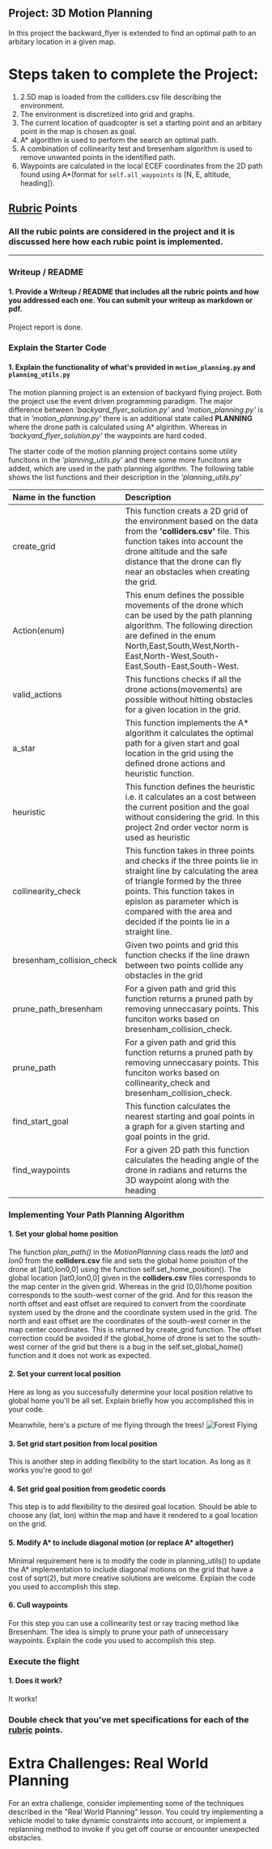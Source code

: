 ## Project: 3D Motion Planning
In this project the backward_flyer is extended to find an optimal path to an arbitary location in a given map. 

# Steps taken to complete the Project:
1. 2.5D map is loaded from the colliders.csv file describing the environment.
2. The environment is discretized into grid and graphs.
3. The current location of quadcopter is set a starting point and an arbitary point in the map is chosen as goal.
4. A* algorithm is used to perform the search an optimal path.
5. A combination of collinearity test and bresenham algorithm is used to remove unwanted points in the identified path.
6. Waypoints are calculated in the local ECEF coordinates from the 2D path found using A*(format for `self.all_waypoints` is [N, E, altitude, heading]).


## [Rubric](https://review.udacity.com/#!/rubrics/1534/view) Points
### All the rubic points are considered in the project and it is discussed here how each rubic point is implemented.
---
### Writeup / README

#### 1. Provide a Writeup / README that includes all the rubric points and how you addressed each one.  You can submit your writeup as markdown or pdf.  

Project report is done.

### Explain the Starter Code

#### 1. Explain the functionality of what's provided in `motion_planning.py` and `planning_utils.py`

The motion planning project is an extension of backyard flying project. Both the project use the event driven programming paradigm. The major difference between *'backyard_flyer_solution.py'* and *'motion_planning.py'* is that in *'motion_planning.py'* there is an additional state called **PLANNING** where the drone path is calculated using A* algirithm. Whereas in *'backyard_flyer_solution.py'* the waypoints are hard coded.

The starter code of the motion planning project contains some utility funcitons in the *'planning_utils.py'* and there some more funcitons are added, which are used in the path planning algorithm. The following table shows the list functions and their description in the *'planning_utils.py'* 

Name in the function | Description|
|:-|:-|
create_grid| This function creats a 2D grid of the environment based on the data from the **'colliders.csv'** file. This function takes into account the drone altitude and the safe distance that the drone can fly near an obstacles when creating the grid.
Action(enum)| This enum defines the possible movements of the drone which can be used by the path planning algorithm. The following direction are defined in the enum North,East,South,West,North-East,North-West,South-East,South-East,South-West.
valid_actions| This functions checks if all the drone actions(movements) are possible without hitting obstacles for a given location in the grid. 
a_star| This function implements the A* algorithm it calculates the optimal path for a given start and goal location in the grid using the defined drone actions and heuristic function.
heuristic| This function defines the heuristic i.e. it calculates an a cost between the current position and the goal without considering the grid. In this project 2nd order vector norm is used as heuristic
collinearity_check| This function takes in three points and checks if the three points lie in straight line by calculating the area of triangle formed by the three points. This function takes in epislon as parameter which is compared with the area and decided if the points lie in a straight line.
bresenham_collision_check| Given two points and grid this function checks if the line drawn between two points collide any obstacles in the grid
prune_path_bresenham|For a given path and grid this function returns a pruned path by removing unneccasary points. This funciton works based on bresenham_collision_check.
prune_path| For a given path and grid this function returns a pruned path by removing unneccasary points. This funciton works based on collinearity_check and bresenham_collision_check.
find_start_goal| This function calculates the nearest starting and goal points in a graph for a given starting and goal points in the grid.
find_waypoints| For a given 2D path this function calculates the heading angle of the drone in radians and returns the 3D waypoint along with the heading

### Implementing Your Path Planning Algorithm

#### 1. Set your global home position
The function *plan_path()* in the *MotionPlanning* class reads the *lat0* and *lon0* from the **colliders.csv** file and sets the global home poisiton of the drone at [lat0,lon0,0] using the function self.set_home_position(). The global location [lat0,lon0,0] given in the **colliders.csv** files corresponds to the map center in the given grid. Whereas in the grid (0,0)/home position corresponds to the south-west corner of the grid. And for this reason the north offset and east offset are required to convert from the coordinate system used by the drone and the coordinate system used in the grid. The north and east offset are the coordinates of the south-west corner in the map center coordinates. This is returned by create_grid function. The offset correction could be avoided if the global_home of drone is set to the south-west corner of the grid but there is a bug in the self.set_global_home() function and it does not work as expected.


#### 2. Set your current local position
Here as long as you successfully determine your local position relative to global home you'll be all set. Explain briefly how you accomplished this in your code.


Meanwhile, here's a picture of me flying through the trees!
![Forest Flying](./misc/in_the_trees.png)

#### 3. Set grid start position from local position
This is another step in adding flexibility to the start location. As long as it works you're good to go!

#### 4. Set grid goal position from geodetic coords
This step is to add flexibility to the desired goal location. Should be able to choose any (lat, lon) within the map and have it rendered to a goal location on the grid.

#### 5. Modify A* to include diagonal motion (or replace A* altogether)
Minimal requirement here is to modify the code in planning_utils() to update the A* implementation to include diagonal motions on the grid that have a cost of sqrt(2), but more creative solutions are welcome. Explain the code you used to accomplish this step.

#### 6. Cull waypoints 
For this step you can use a collinearity test or ray tracing method like Bresenham. The idea is simply to prune your path of unnecessary waypoints. Explain the code you used to accomplish this step.



### Execute the flight
#### 1. Does it work?
It works!

### Double check that you've met specifications for each of the [rubric](https://review.udacity.com/#!/rubrics/1534/view) points.
  
# Extra Challenges: Real World Planning

For an extra challenge, consider implementing some of the techniques described in the "Real World Planning" lesson. You could try implementing a vehicle model to take dynamic constraints into account, or implement a replanning method to invoke if you get off course or encounter unexpected obstacles.



